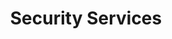 ---
layout: content
title: Security Services
tagline: We hack you; you pay us.
permalink: /security/
---